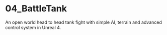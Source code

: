 # 04_BattleTank
An open world head to head tank fight with simple AI, terrain and advanced control system in Unreal 4. 
